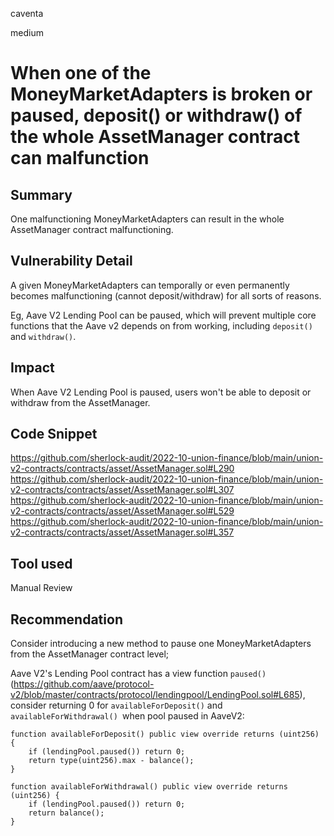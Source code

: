 caventa

medium

# When one of the MoneyMarketAdapters is broken or paused, deposit() or withdraw() of the whole AssetManager contract can malfunction

## Summary
One malfunctioning MoneyMarketAdapters can result in the whole AssetManager contract malfunctioning.

## Vulnerability Detail
A given MoneyMarketAdapters can temporally or even permanently becomes malfunctioning (cannot deposit/withdraw) for all sorts of reasons.

Eg, Aave V2 Lending Pool can be paused, which will prevent multiple core functions that the Aave v2 depends on from working, including `deposit()` and `withdraw()`.

## Impact
When Aave V2 Lending Pool is paused, users won't be able to deposit or withdraw from the AssetManager.

## Code Snippet
https://github.com/sherlock-audit/2022-10-union-finance/blob/main/union-v2-contracts/contracts/asset/AssetManager.sol#L290
https://github.com/sherlock-audit/2022-10-union-finance/blob/main/union-v2-contracts/contracts/asset/AssetManager.sol#L307
https://github.com/sherlock-audit/2022-10-union-finance/blob/main/union-v2-contracts/contracts/asset/AssetManager.sol#L529
https://github.com/sherlock-audit/2022-10-union-finance/blob/main/union-v2-contracts/contracts/asset/AssetManager.sol#L357

## Tool used
Manual Review

## Recommendation
Consider introducing a new method to pause one MoneyMarketAdapters from the AssetManager contract level;

Aave V2's Lending Pool contract has a view function `paused()`(https://github.com/aave/protocol-v2/blob/master/contracts/protocol/lendingpool/LendingPool.sol#L685), consider returning 0 for `availableForDeposit()` and `availableForWithdrawal() `when pool paused in AaveV2:

```
function availableForDeposit() public view override returns (uint256) {
    if (lendingPool.paused()) return 0;
    return type(uint256).max - balance();
}

function availableForWithdrawal() public view override returns (uint256) {
    if (lendingPool.paused()) return 0;
    return balance();
}


```